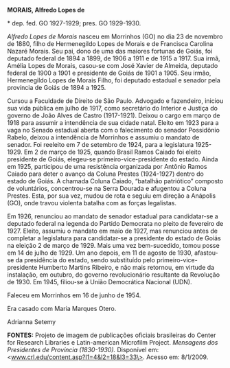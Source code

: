 **MORAIS, Alfredo Lopes de**

\* dep. fed. GO 1927-1929; pres. GO 1929-1930.

*Alfredo Lopes de Morais* nasceu em Morrinhos (GO) no dia 23 de novembro
de 1880, filho de Hermenegildo Lopes de Morais e de Francisca Carolina
Nazaré Morais. Seu pai, dono de uma das maiores fortunas de Goiás, foi
deputado federal de 1894 a 1899, de 1906 a 1911 e de 1915 a 1917. Sua
irmã, Amélia Lopes de Morais, casou-se com José Xavier de Almeida,
deputado federal de 1900 a 1901 e presidente de Goiás de 1901 a 1905.
Seu irmão, Hermenegildo Lopes de Morais Filho, foi deputado estadual e
senador pela província de Goiás de 1894 a 1925.

Cursou a Faculdade de Direito de São Paulo. Advogado e fazendeiro,
iniciou sua vida pública em julho de 1917, como secretário do Interior e
Justiça do governo de João Alves de Castro (1917-1921). Deixou o cargo
em março de 1918 para assumir a intendência de sua cidade natal. Eleito
em 1923 para a vaga no Senado estadual aberta com o falecimento do
senador Possidônio Rabelo, deixou a intendência de Morrinhos e assumiu o
mandato de senador. Foi reeleito em 7 de setembro de 1924, para a
legislatura 1925-1929. Em 2 de março de 1925, quando Brasil Ramos Caiado
foi eleito presidente de Goiás, elegeu-se primeiro-vice-presidente do
estado. Ainda em 1925, participou de uma resistência organizada por
Antônio Ramos Caiado para deter o avanço da Coluna Prestes (1924-1927)
dentro do estado de Goiás. A chamada Coluna Caiado, “batalhão
patriótico” composto de voluntários, concentrou-se na Serra Dourada e
afugentou a Coluna Prestes. Esta, por sua vez, mudou de rota e seguiu em
direção a Anápolis (GO), onde travou violenta batalha com as forças
legalistas.

Em 1926, renunciou ao mandato de senador estadual para candidatar-se a
deputado federal na legenda do Partido Democrata no pleito de fevereiro
de 1927. Eleito, assumiu o mandato em maio de 1927, mas renunciou antes
de completar a legislatura para candidatar-se a presidente do estado de
Goiás na eleição 2 de março de 1929. Mais uma vez bem-sucedido, tomou
posse em 14 de julho de 1929. Um ano depois, em 11 de agosto de 1930,
afastou-se da presidência do estado, sendo substituído pelo
primeiro-vice-presidente Humberto Martins Ribeiro, e não mais retornou,
em virtude da instalação, em outubro, do governo revolucionário
resultante da Revolução de 1930. Em 1945, filiou-se à União Democrática
Nacional (UDN).

Faleceu em Morrinhos em 16 de junho de 1954.

Era casado com Maria Marques Otero.

Adrianna Setemy

**FONTES:** Projeto de imagem de publicações oficiais brasileiras do
Center for Research Libraries e Latin-american Microfilm Project.
*Mensagens dos Presidentes de Província (1830-1930).* Disponível em:
\<www.crl.edu/content.asp?l1=4&l2=18&l3=33\>. Acesso em: 8/1/2009.
